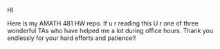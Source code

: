 HI

Here is my AMATH 481 HW repo. If u r reading this U r one of three wonderful TAs who have helped me a lot during office hours. Thank you endlessly for your hard efforts and patience!!
